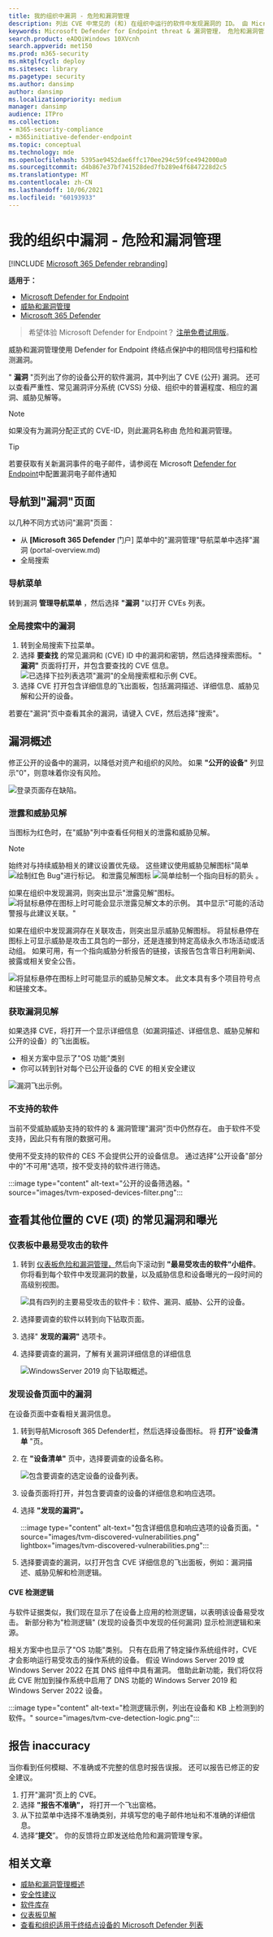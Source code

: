 ```yaml
---
title: 我的组织中漏洞 - 危险和漏洞管理
description: 列出 CVE 中常见的 (和) 在组织中运行的软件中发现漏洞的 ID。 由 Microsoft Defender for Endpoint 危险和漏洞管理发现。
keywords: Microsoft Defender for Endpoint threat & 漏洞管理， 危险和漏洞管理， Microsoft Defender for Endpoint tvm vulnerabilites page， finding vulnerabilites through tvm， tvm vulnerability list， vulnerability details in tvm
search.product: eADQiWindows 10XVcnh
search.appverid: met150
ms.prod: m365-security
ms.mktglfcycl: deploy
ms.sitesec: library
ms.pagetype: security
ms.author: dansimp
author: dansimp
ms.localizationpriority: medium
manager: dansimp
audience: ITPro
ms.collection:
- m365-security-compliance
- m365initiative-defender-endpoint
ms.topic: conceptual
ms.technology: mde
ms.openlocfilehash: 5395ae9452dae6ffc170ee294c59fce4942000a0
ms.sourcegitcommit: d4b867e37bf741528ded7fb289e4f6847228d2c5
ms.translationtype: MT
ms.contentlocale: zh-CN
ms.lasthandoff: 10/06/2021
ms.locfileid: "60193933"
---
```

# <a name="vulnerabilities-in-my-organization---threat-and-vulnerability-management"></a>我的组织中漏洞 - 危险和漏洞管理

[!INCLUDE [Microsoft 365 Defender rebranding](../../includes/microsoft-defender.md)]

**适用于：**
- [Microsoft Defender for Endpoint](https://go.microsoft.com/fwlink/?linkid=2154037)
- [威胁和漏洞管理](next-gen-threat-and-vuln-mgt.md)
- [Microsoft 365 Defender](https://go.microsoft.com/fwlink/?linkid=2118804)

> 希望体验 Microsoft Defender for Endpoint？ [注册免费试用版](https://signup.microsoft.com/create-account/signup?products=7f379fee-c4f9-4278-b0a1-e4c8c2fcdf7e&ru=https://aka.ms/MDEp2OpenTrial?ocid=docs-wdatp-portaloverview-abovefoldlink)。

威胁和漏洞管理使用 Defender for Endpoint 终结点保护中的相同信号扫描和检测漏洞。

" **漏洞** "页列出了你的设备公开的软件漏洞，其中列出了 CVE (公开) 漏洞。 还可以查看严重性、常见漏洞评分系统 (CVSS) 分级、组织中的普遍程度、相应的漏洞、威胁见解等。

> [!NOTE]
> 如果没有为漏洞分配正式的 CVE-ID，则此漏洞名称由 危险和漏洞管理。

> [!TIP]
> 若要获取有关新漏洞事件的电子邮件，请参阅在 Microsoft [Defender for Endpoint](configure-vulnerability-email-notifications.md)中配置漏洞电子邮件通知

## <a name="navigate-to-the-weaknesses-page"></a>导航到"漏洞"页面

以几种不同方式访问"漏洞"页面：

- 从 **[Microsoft 365 Defender** 门户] 菜单中的"漏洞管理"导航菜单中选择"漏洞 (portal-overview.md) 
- 全局搜索

### <a name="navigation-menu"></a>导航菜单

转到漏洞 **管理导航菜单** ，然后选择 **"漏洞** "以打开 CVEs 列表。

### <a name="vulnerabilities-in-global-search"></a>全局搜索中的漏洞

1. 转到全局搜索下拉菜单。
2. 选择 **要查找** 的常见漏洞和 (CVE) ID 中的漏洞和密钥，然后选择搜索图标。 " **漏洞"** 页面将打开，并包含要查找的 CVE 信息。
![已选择下拉列表选项"漏洞"的全局搜索框和示例 CVE。](images/tvm-vuln-globalsearch.png)
3. 选择 CVE 打开包含详细信息的飞出面板，包括漏洞描述、详细信息、威胁见解和公开的设备。

若要在"漏洞"页中查看其余的漏洞，请键入 CVE，然后选择"搜索"。

## <a name="weaknesses-overview"></a>漏洞概述

修正公开的设备中的漏洞，以降低对资产和组织的风险。 如果 **"公开的设备"** 列显示"0"，则意味着你没有风险。

![登录页面存在缺陷。](images/tvm-weaknesses-overview.png)

### <a name="breach-and-threat-insights"></a>泄露和威胁见解

当图标为红色时，在"威胁"列中查看任何相关的泄露和威胁见解。

 > [!NOTE]
 > 始终对与持续威胁相关的建议设置优先级。 这些建议使用威胁见解图标"简单 ![ 绘制红色 Bug"进行标记。](images/tvm_bug_icon.png) 和泄露见解图标 ![ 简单绘制一个指向目标的箭头 ](images/tvm_alert_icon.png) 。

如果在组织中发现漏洞，则突出显示"泄露见解"图标。
![将鼠标悬停在图标上时可能会显示泄露见解文本的示例。 其中显示"可能的活动警报与此建议关联。"](images/tvm-breach-insights.png)

如果在组织中发现漏洞存在关联攻击，则突出显示威胁见解图标。 将鼠标悬停在图标上可显示威胁是攻击工具包的一部分，还是连接到特定高级永久市场活动或活动组。 如果可用，有一个指向威胁分析报告的链接，该报告包含零日利用新闻、披露或相关安全公告。

![将鼠标悬停在图标上时可能显示的威胁见解文本。 此文本具有多个项目符号点和链接文本。](images/tvm-threat-insights.png)

### <a name="gain-vulnerability-insights"></a>获取漏洞见解

如果选择 CVE，将打开一个显示详细信息（如漏洞描述、详细信息、威胁见解和公开的设备）的飞出面板。

- 相关方案中显示了"OS 功能"类别
- 你可以转到针对每个已公开设备的 CVE 的相关安全建议

 ![漏洞飞出示例。](images/tvm-weakness-flyout400.png)

### <a name="software-that-isnt-supported"></a>不支持的软件

当前不受威胁威胁支持的软件的 & 漏洞管理"漏洞"页中仍然存在。 由于软件不受支持，因此只有有限的数据可用。

使用不受支持的软件的 CES 不会提供公开的设备信息。 通过选择"公开设备"部分中的"不可用"选项，按不受支持的软件进行筛选。

:::image type="content" alt-text="公开的设备筛选器。" source="images/tvm-exposed-devices-filter.png":::

## <a name="view-common-vulnerabilities-and-exposures-cve-entries-in-other-places"></a>查看其他位置的 CVE (项) 的常见漏洞和曝光

### <a name="top-vulnerable-software-in-the-dashboard"></a>仪表板中最易受攻击的软件

1. 转到 [仪表板危险和漏洞管理，](tvm-dashboard-insights.md)然后向下滚动到 **"最易受攻击的软件"小组件**。 你将看到每个软件中发现漏洞的数量，以及威胁信息和设备曝光的一段时间的高级别视图。

    ![具有四列的主要易受攻击的软件卡：软件、漏洞、威胁、公开的设备。](images/tvm-top-vulnerable-software500.png)

2. 选择要调查的软件以转到向下钻取页面。

3. 选择" **发现的漏洞"** 选项卡。

4. 选择要调查的漏洞，了解有关漏洞详细信息的详细信息

    ![WindowsServer 2019 向下钻取概述。](images/windows-server-drilldown.png)

### <a name="discover-vulnerabilities-in-the-device-page"></a>发现设备页面中的漏洞

在设备页面中查看相关漏洞信息。

1. 转到导航Microsoft 365 Defender栏，然后选择设备图标。 将 **打开"设备清单** "页。

2. 在 **"设备清单"** 页中，选择要调查的设备名称。

    ![包含要调查的选定设备的设备列表。](images/tvm_machinetoinvestigate.png)

3. 设备页面将打开，并包含要调查的设备的详细信息和响应选项。

4. 选择 **"发现的漏洞"。**

   :::image type="content" alt-text="包含详细信息和响应选项的设备页面。" source="images/tvm-discovered-vulnerabilities.png" lightbox="images/tvm-discovered-vulnerabilities.png":::

5. 选择要调查的漏洞，以打开包含 CVE 详细信息的飞出面板，例如：漏洞描述、威胁见解和检测逻辑。

#### <a name="cve-detection-logic"></a>CVE 检测逻辑

与软件证据类似，我们现在显示了在设备上应用的检测逻辑，以表明该设备易受攻击。 新部分称为"检测逻辑" (发现的设备页中发现的任何漏洞) 显示检测逻辑和来源。

相关方案中也显示了"OS 功能"类别。 只有在启用了特定操作系统组件时，CVE 才会影响运行易受攻击的操作系统的设备。 假设 Windows Server 2019 或 Windows Server 2022 在其 DNS 组件中具有漏洞。 借助此新功能，我们将仅将此 CVE 附加到操作系统中启用了 DNS 功能的 Windows Server 2019 和 Windows Server 2022 设备。

:::image type="content" alt-text="检测逻辑示例，列出在设备和 KB 上检测到的软件。" source="images/tvm-cve-detection-logic.png":::

## <a name="report-inaccuracy"></a>报告 inaccuracy

当你看到任何模糊、不准确或不完整的信息时报告误报。 还可以报告已修正的安全建议。

1. 打开"漏洞"页上的 CVE。
2. 选择 **"报告不准确"，** 将打开一个飞出窗格。
3. 从下拉菜单中选择不准确类别，并填写您的电子邮件地址和不准确的详细信息。
4. 选择“**提交**”。 你的反馈将立即发送给危险和漏洞管理专家。

## <a name="related-articles"></a>相关文章

- [威胁和漏洞管理概述](next-gen-threat-and-vuln-mgt.md)
- [安全性建议](tvm-security-recommendation.md)
- [软件库存](tvm-software-inventory.md)
- [仪表板见解](tvm-dashboard-insights.md)
- [查看和组织适用于终结点设备的 Microsoft Defender 列表](machines-view-overview.md)
